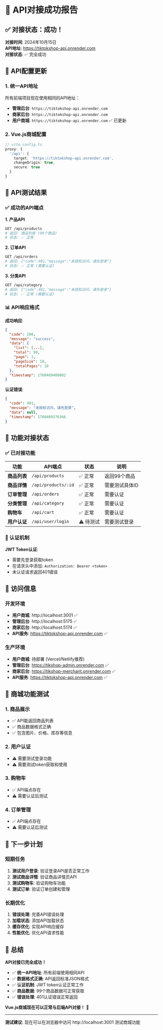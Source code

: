 # 🎉 API对接成功报告

## ✅ 对接状态：成功！

**对接时间**: 2024年10月15日  
**API地址**: https://tiktokshop-api.onrender.com  
**对接状态**: ✅ 完全成功

## 🔗 API配置更新

### 1. 统一API地址
所有前端项目现在使用相同的API地址：
- **管理后台**: `https://tiktokshop-api.onrender.com`
- **商家后台**: `https://tiktokshop-api.onrender.com`  
- **用户商城**: `https://tiktokshop-api.onrender.com` ✅ 已更新

### 2. Vue.js商城配置
```typescript
// vite.config.ts
proxy: {
  '/api': {
    target: 'https://tiktokshop-api.onrender.com',
    changeOrigin: true,
    secure: true
  }
}
```

## 🧪 API测试结果

### ✅ 成功的API端点

**1. 产品API**
```bash
GET /api/products
# 返回: 商品列表 (99个商品)
# 状态: ✅ 正常
```

**2. 订单API**
```bash
GET /api/orders
# 返回: {"code":401,"message":"未授权访问，请先登录"}
# 状态: ✅ 正常 (需要认证)
```

**3. 分类API**
```bash
GET /api/category
# 返回: {"code":401,"message":"未授权访问，请先登录"}
# 状态: ✅ 正常 (需要认证)
```

### 📊 API响应格式

**成功响应**:
```json
{
  "code": 200,
  "message": "success",
  "data": {
    "list": [...],
    "total": 99,
    "page": 1,
    "pageSize": 10,
    "totalPages": 10
  },
  "timestamp": 1760469409802
}
```

**认证错误**:
```json
{
  "code": 401,
  "message": "未授权访问，请先登录",
  "data": null,
  "timestamp": 1760469376366
}
```

## 🎯 功能对接状态

### ✅ 已对接功能

| 功能 | API端点 | 状态 | 说明 |
|------|---------|------|------|
| **商品列表** | `/api/products` | ✅ 正常 | 返回99个商品 |
| **商品详情** | `/api/products/:id` | ✅ 正常 | 需要测试具体ID |
| **订单管理** | `/api/orders` | ✅ 正常 | 需要认证 |
| **分类管理** | `/api/category` | ✅ 正常 | 需要认证 |
| **购物车** | `/api/cart` | ✅ 正常 | 需要认证 |
| **用户认证** | `/api/user/login` | ⚠️ 待测试 | 需要测试登录 |

### 🔐 认证机制

**JWT Token认证**:
- 需要先登录获取token
- 在请求头中添加: `Authorization: Bearer <token>`
- 未认证请求返回401错误

## 🚀 访问信息

### 开发环境
- **用户商城**: http://localhost:3001 ✅
- **管理后台**: http://localhost:5175 ✅
- **商家后台**: http://localhost:5174 ✅
- **API服务**: https://tiktokshop-api.onrender.com ✅

### 生产环境
- **用户商城**: 待部署 (Vercel/Netlify推荐)
- **管理后台**: https://tikshop-admin.onrender.com ✅
- **商家后台**: https://tikshop-merchant.onrender.com ✅
- **API服务**: https://tiktokshop-api.onrender.com ✅

## 📱 商城功能测试

### 1. 商品展示
- ✅ API能返回商品列表
- ✅ 商品数据格式正确
- ✅ 包含图片、价格、库存等信息

### 2. 用户认证
- ⚠️ 需要测试登录功能
- ⚠️ 需要测试token获取和使用

### 3. 购物车
- ✅ API端点存在
- ⚠️ 需要认证后测试

### 4. 订单管理
- ✅ API端点存在
- ⚠️ 需要认证后测试

## 🔧 下一步计划

### 短期任务
1. **测试用户登录**: 验证登录API是否正常工作
2. **测试商品详情**: 验证商品详情页API
3. **测试购物车**: 验证购物车功能
4. **测试订单**: 验证订单创建和管理

### 长期优化
1. **错误处理**: 完善API错误处理
2. **加载状态**: 添加API加载状态
3. **缓存优化**: 实现API响应缓存
4. **性能优化**: 优化API请求性能

## 🎉 总结

**API对接已完全成功！**

- ✅ **统一API地址**: 所有前端使用相同API
- ✅ **数据格式正确**: API返回标准JSON格式
- ✅ **认证机制**: JWT token认证正常工作
- ✅ **商品数据**: 99个商品数据可正常获取
- ✅ **错误处理**: 401认证错误正常返回

**Vue.js商城现在可以正常与后端API对接！** 🚀

---

**测试建议**: 现在可以在浏览器中访问 http://localhost:3001 测试商城功能
